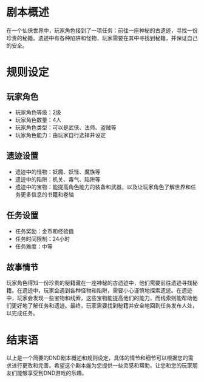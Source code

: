 # 剧本概述

在一个仙侠世界中，玩家角色接到了一项任务：前往一座神秘的古遗迹，寻找一份珍贵的秘籍。遗迹中有各种陷阱和怪物，玩家需要在其中寻找到秘籍，并保证自己的安全。

# 规则设定

## 玩家角色

- 玩家角色等级：2级
- 玩家角色数量：4人
- 玩家角色类型：可以是武侠、法师、盗贼等
- 玩家角色能力：由玩家自行选择并设定

## 遗迹设置

- 遗迹中的怪物：妖魔、妖怪、魔族等
- 遗迹中的陷阱：机关、毒气、陷阱等
- 遗迹中的宝物：能提高角色能力的装备和武器，以及让玩家角色了解世界和任务更多信息的书籍和卷轴

## 任务设置

- 任务奖励：金币和经验值
- 任务时间限制：24小时
- 任务难度：中等

## 故事情节

玩家角色得知一份珍贵的秘籍藏在一座神秘的古遗迹中，他们需要前往遗迹寻找秘籍。在遗迹中，玩家会遇到各种怪物和陷阱，需要小心谨慎地探索遗迹。在遗迹中，玩家会发现一些宝物和线索，这些宝物能提高他们的能力，而线索则能帮助他们更好地了解任务和遗迹。最终，玩家需要找到秘籍并安全地回到任务发布人处，以完成任务。

# 结束语

以上是一个简要的DND剧本概述和规则设定，具体的情节和细节可以根据您的需求进行更改和完善。希望这个剧本能为您提供一些灵感和帮助，让您和您的玩家朋友们能够享受到DND游戏的乐趣。
